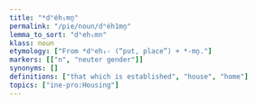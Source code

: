 ```yaml
---
title: "*dʰéh₁mn̥"
permalink: "/pie/noun/dʰéh1mn̥"
lemma_to_sort: "dʰeh₁mn"
klass: noun
etymology: ["From *dʰeh₁- (“put, place”) +‎ *-mn̥."]
markers: [["n", "neuter gender"]]
synonyms: []
definitions: ["that which is established", "house", "home"]
topics: ["ine-pro:Housing"]
---
```

